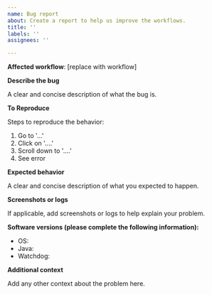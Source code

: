 ```yaml
---
name: Bug report
about: Create a report to help us improve the workflows.
title: ''
labels: ''
assignees: ''

---
```


**Affected workflow**: [replace with workflow]

**Describe the bug**

A clear and concise description of what the bug is.

**To Reproduce**

Steps to reproduce the behavior:
1. Go to '...'
2. Click on '....'
3. Scroll down to '....'
4. See error

**Expected behavior**

A clear and concise description of what you expected to happen.

**Screenshots or logs**

If applicable, add screenshots or logs to help explain your problem.

**Software versions (please complete the following information):**
 - OS: 
 - Java: 
 - Watchdog: 
 
**Additional context**

Add any other context about the problem here.
